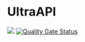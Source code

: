 # UltraAPI
[![](https://jitpack.io/v/Prixix/UltraAPI.svg)](https://jitpack.io/#Prixix/UltraAPI)
[![Quality Gate Status](https://sonarqube.prixix.com/api/project_badges/measure?project=Prixix_UltraAPI_AYctxmmuZswrylMNygRY&metric=alert_status&token=sqb_832ab60fa8a8a02ff31d325bfcacb9aee1b8a9dd)](https://sonarqube.prixix.com/dashboard?id=Prixix_UltraAPI_AYctxmmuZswrylMNygRY)
